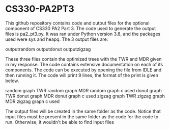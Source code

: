 # CS330-PA2PT3
This github repository contains code and output files for the optional component of CS330 PA2 Part 3. The code used to generate the output files is pa2_pt3.py. It was ran under Python version 3.8, and the packages used were sys and heapq. The 3 output files are:

outputrandom
outputdonut
outputzigzag

These three files contain the optimized trees with the TWR and MDR given in my response. The code contains extensive documentation on each of its components. The code can be executed by opening the file from IDLE and then running it. The code will print 9 lines, the format of the print is given below.

random graph TWR
random graph MDR
random graph c used
donut graph TWR
donut graph MDR
donut graph c used
zigzag graph TWR
zigzag graph MDR
zigzag graph c used

The output files will be created in the same folder as the code. Notice that input files must be present in the same folder as the code for the code to run. Otherwise, it wouldn't be able to find input files
